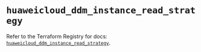 # `huaweicloud_ddm_instance_read_strategy`

Refer to the Terraform Registry for docs: [`huaweicloud_ddm_instance_read_strategy`](https://registry.terraform.io/providers/huaweicloud/huaweicloud/1.71.1/docs/resources/ddm_instance_read_strategy).
